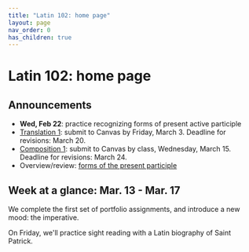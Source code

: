 ```yaml
---
title: "Latin 102: home page"
layout: page
nav_order: 0
has_children: true
---
```



# Latin 102: home page


## Announcements

- **Wed, Feb 22**: practice recognizing forms of present active participle 
- [Translation 1](./assignments/translation1/):  submit to Canvas by Friday, March 3. Deadline for revisions: March 20.
- [Composition 1](./assignments/composition1/):  submit to Canvas by class, Wednesday, March 15.  Deadline for revisions: March 24.
- Overview/review:  [forms of the present participle](./review/diffs-gender3/)



## Week at a glance: Mar. 13 - Mar. 17

We complete the first set of portfolio assignments, and introduce a new mood:  the imperative.

On Friday, we'll practice sight reading with a Latin biography of Saint Patrick.
